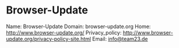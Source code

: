 
# Browser-Update

Name: Browser-Update
Domain: browser-update.org
Home: http://www.browser-update.org/
Privacy_policy: http://www.browser-update.org/privacy-policy-site.html
Email: info@team23.de
